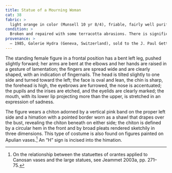 ```yaml
---
title: Statue of a Mourning Woman
cat: 38
fabric: >
  light orange in color (Munsell 10 yr 8/4), friable, fairly well purified with very small reflective particles; white slip or ground layer is in color, tending toward a light greenish yellow on the surface. Polychromy: organic pink (vertical band along the left side of the chiton), iron-based red pigment (hair, sandals, and traces within the lips), and possible black details (chiton and himation).
condition: > 
  Broken and repaired with some terracotta abrasions. There is significant loss of the white ground and polychromy, and what remains is covered by burial accretions and modern overpaint.
provenance: >
  – 1985, Galerie Hydra (Geneva, Switzerland), sold to the J. Paul Getty Museum, 1985. 
---
```

The standing female figure in a frontal position has a bent left leg,
pushed slightly forward; her arms are bent at the elbows and her hands
are raised in a gesture of lamentation; the fingers are spread wide and
are clearly shaped, with an indication of fingernails. The head is
tilted slightly to one side and turned toward the left; the face is oval
and lean, the chin is sharp, the forehead is high, the eyebrows are
furrowed, the nose is accentuated; the pupils and the irises are etched,
and the eyelids are clearly marked; the mouth, with its lower lip
projecting more than the upper, is stretched in an expression of
sadness.

The figure wears a chiton adorned by a vertical pink band on the proper
left side and a himation with a pointed border worn as a shawl that
drapes over the bust, revealing the chiton beneath on either side; the
chiton is defined by a circular hem in the front and by broad pleats
rendered sketchily in three dimensions. This type of costume is also
found on figures painted on Apulian vases.[^1] An “H” sign is incised
into the himation.

[^1]: On the relationship between the statuettes of orantes applied to
    Canosan vases and the large statues, see Jeammet 2003a, pp. 271–75.
